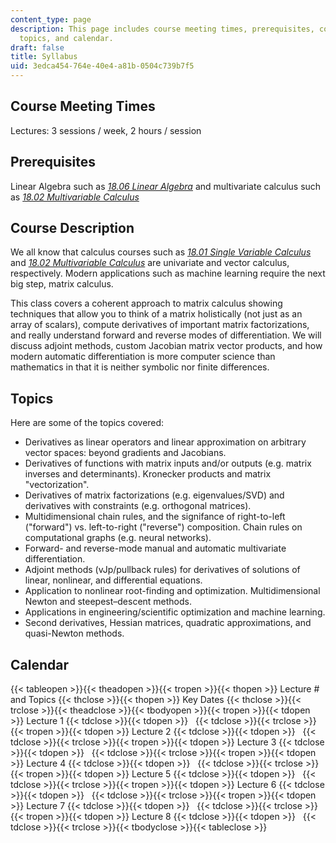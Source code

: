```yaml
---
content_type: page
description: This page includes course meeting times, prerequisites, course description,
  topics, and calendar.
draft: false
title: Syllabus
uid: 3edca454-764e-40e4-a81b-0504c739b7f5
---
```

## Course Meeting Times

Lectures: 3 sessions / week, 2 hours / session

## Prerequisites

Linear Algebra such as [*18.06 Linear Algebra*](https://old.ocw.mit.edu/courses/mathematics/18-06sc-linear-algebra-fall-2011/) and multivariate calculus such as [*18.02 Multivariable Calculus*](https://ocw.mit.edu/courses/18-02sc-multivariable-calculus-fall-2010/)

## Course Description

We all know that calculus courses such as [*18.01 Single Variable Calculus*](https://ocw.mit.edu/courses/18-01sc-single-variable-calculus-fall-2010/) and [*18.02 Multivariable Calculus*](https://ocw.mit.edu/courses/18-02sc-multivariable-calculus-fall-2010/) are univariate and vector calculus, respectively. Modern applications such as machine learning require the next big step, matrix calculus.

This class covers a coherent approach to matrix calculus showing techniques that allow you to think of a matrix holistically (not just as an array of scalars), compute derivatives of important matrix factorizations, and really understand forward and reverse modes of differentiation. We will discuss adjoint methods, custom Jacobian matrix vector products, and how modern automatic differentiation is more computer science than mathematics in that it is neither symbolic nor finite differences. 

## Topics

Here are some of the topics covered:

- Derivatives as linear operators and linear approximation on arbitrary vector spaces: beyond gradients and Jacobians.
- Derivatives of functions with matrix inputs and/or outputs (e.g. matrix inverses and determinants). Kronecker products and matrix "vectorization".
- Derivatives of matrix factorizations (e.g. eigenvalues/SVD) and derivatives with constraints (e.g. orthogonal matrices).
- Multidimensional chain rules, and the signifance of right-to-left ("forward") vs. left-to-right ("reverse") composition. Chain rules on computational graphs (e.g. neural networks).
- Forward- and reverse-mode manual and automatic multivariate differentiation.
- Adjoint methods (vJp/pullback rules) for derivatives of solutions of linear, nonlinear, and differential equations.
- Application to nonlinear root-finding and optimization. Multidimensional Newton and steepest–descent methods.
- Applications in engineering/scientific optimization and machine learning.
- Second derivatives, Hessian matrices, quadratic approximations, and quasi-Newton methods.

## Calendar

{{< tableopen >}}{{< theadopen >}}{{< tropen >}}{{< thopen >}}
Lecture # and Topics
{{< thclose >}}{{< thopen >}}
Key Dates
{{< thclose >}}{{< trclose >}}{{< theadclose >}}{{< tbodyopen >}}{{< tropen >}}{{< tdopen >}}
Lecture 1
{{< tdclose >}}{{< tdopen >}}
 
{{< tdclose >}}{{< trclose >}}{{< tropen >}}{{< tdopen >}}
Lecture 2
{{< tdclose >}}{{< tdopen >}}
 
{{< tdclose >}}{{< trclose >}}{{< tropen >}}{{< tdopen >}}
Lecture 3
{{< tdclose >}}{{< tdopen >}}
 
{{< tdclose >}}{{< trclose >}}{{< tropen >}}{{< tdopen >}}
Lecture 4
{{< tdclose >}}{{< tdopen >}}
 
{{< tdclose >}}{{< trclose >}}{{< tropen >}}{{< tdopen >}}
Lecture 5
{{< tdclose >}}{{< tdopen >}}
 
{{< tdclose >}}{{< trclose >}}{{< tropen >}}{{< tdopen >}}
Lecture 6
{{< tdclose >}}{{< tdopen >}}
 
{{< tdclose >}}{{< trclose >}}{{< tropen >}}{{< tdopen >}}
Lecture 7
{{< tdclose >}}{{< tdopen >}}
 
{{< tdclose >}}{{< trclose >}}{{< tropen >}}{{< tdopen >}}
Lecture 8
{{< tdclose >}}{{< tdopen >}}
 
{{< tdclose >}}{{< trclose >}}{{< tbodyclose >}}{{< tableclose >}}